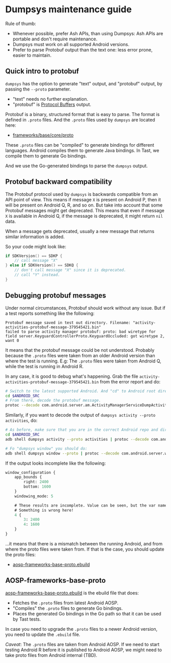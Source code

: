 # Dumpsys maintenance guide

Rule of thumb:

*   Whenever possible, prefer Ash APIs, than using Dumpsys: Ash APIs are
    portable and don't require maintenance.
*   Dumpsys must work on all supported Android versions.
*   Prefer to parse Protobuf output than the text one: less error prone, easier
    to maintain.

## Quick intro to protobuf

`dumpsys` has the option to generate "text" output, and "protobuf" output, by
passing the `--proto` parameter.

*   "text" needs no further explanation.
*   "protobuf" is [Protocol Buffers][protocol-buffers] output.

Protobuf is a binary, structured format that is easy to parse. The format is
defined in `.proto` files. And the `.proto` files used by `dumpsys` are located
here:

*   [frameworks/base/core/proto][frameworks-base]

[protocol-buffers]: https://developers.google.com/protocol-buffers/
[frameworks-base]: https://android.googlesource.com/platform/frameworks/base/+/refs/heads/android10-dev/core/proto/

These `.proto` files can be "compiled" to generate bindings for different
languages. Android compiles them to generate Java bindings. In Tast, we compile
them to generate Go bindings.

And we use the Go-generated bindings to parse the `dumpsys` output.

## Protobuf backward compatibility

The Protobuf protocol used by `dumpsys` is backwards compatible from an API
point of view. This means if message `X` is present on Android P, then it will
be present on Android Q, R, and so on. But take into account that some Protobuf
messages might get deprecated. This means that even if message `X` is available
in Android Q, if the message is deprecated, it might return `nil` data.

When a message gets deprecated, usually a new message that returns similar
information is added.

So your code might look like:

```go
if SDKVersion() == SDKP {
    // call message "X"
} else if SDKVersion() == SDKQ {
    // don't call message "X" since it is deprecated.
    // call "Y" instead.
}
```

## Debugging protobuf messages

Under normal circumstances, Protobuf should work without any issue. But if a
test reports something like the following:

    Protobuf message saved in test out directory. Filename: "activity-activities-protobuf-message-379545421.bin"
    failed to parse activity manager protobuf: proto: bad wiretype for field server.KeyguardControllerProto.KeyguardOccluded: got wiretype 2, want 0

It means that the protobuf message could be not understood. Probably because the
`.proto` files were taken from an older Android version than where the test is
running. E.g: The `.proto` files were taken from Android Q, while the test is
running in Android R.

In any case, it is good to debug what's happening. Grab the file
`activity-activities-protobuf-message-379545421.bin` from the error report and
do:

```sh
# Switch to the latest supported Android. And "cd" to Android root directory.
cd $ANDROID_SRC
# From there, decode the protobuf message.
protoc --decode com.android.server.am.ActivityManagerServiceDumpActivitiesProto frameworks/base/core/proto/android/server/activitymanagerservice.proto < protobuf-message-490183657.bin
```

Similarly, if you want to decode the output of `dumpsys activity --proto
activities`, do:

```sh
# As before, make sure that you are in the correct Android repo and directory:
cd $ANDROID_SRC
adb shell dumpsys activity --proto activities | protoc --decode com.android.server.am.ActivityManagerServiceDumpActivitiesProto frameworks/base/core/proto/android/server/activitymanagerservice.proto

# Fo "dumpsys window" you should do:
adb shell dumpsys window --proto | protoc --decode com.android.server.wm.WindowManagerServiceDumpProto frameworks/base/core/proto/android/server/windowmanagerservice.proto
```

If the output looks incomplete like the following:

```proto
window_configuration {
    app_bounds {
        right: 2400
        bottom: 1600
    }
    windowing_mode: 5

    # These results are incomplete. Value can be seen, but the var name not.
    # Something is wrong here!
    4 {
        3: 2400
        4: 1600
    }
}
```

...it means that there is a mismatch between the running Android, and from where
the proto files were taken from. If that is the case, you should update the
proto files:

*   [aosp-frameworks-base-proto.ebuild][aosp-frameworks-proto]

[aosp-frameworks-proto]: http://cs/chromeos_public/src/third_party/chromiumos-overlay/chromeos-base/aosp-frameworks-base-proto/

## AOSP-frameworks-base-proto

[aosp-frameworks-base-proto.ebuild][aosp-frameworks-proto] is the ebuild file
that does:

*   Fetches the `.proto` files from latest Android AOSP.
*   "Compiles" the `.proto` files to generate Go bindings.
*   Places the generated Go bindings in the Go path so that it can be used by
    Tast tests.

In case you need to upgrade the `.proto` files to a newer Android version, you
need to update the `.ebuild` file.

*Caveat*: The `.proto` files are taken from Android AOSP. If we need to start
testing Android R before it is published to Android AOSP, we might need to take
proto files from Android internal (TBD).
